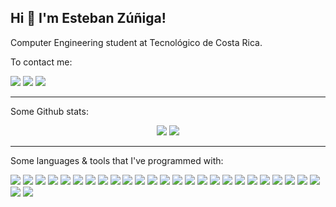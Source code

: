 ## Hi 👋 I'm Esteban Zúñiga!

Computer Engineering student at Tecnológico de Costa Rica.

To contact me:

[<img src="https://img.shields.io/badge/facebook-1877F2.svg?&style=for-the-badge&logo=facebook&logoColor=white" />](https://www.facebook.com/es.zuniga97) [<img src = "https://img.shields.io/badge/instagram-%23E4405F.svg?&style=for-the-badge&logo=instagram&logoColor=white">](https://www.instagram.com/esteban.1497/) [<img src="https://img.shields.io/badge/linkedin-%230077B5.svg?&style=for-the-badge&logo=linkedin&logoColor=white" />](https://www.linkedin.com/in/esteban-andrés-zúñiga-orozco-4711aa142)

---
Some Github stats: 
<p align = "center">
  <img src = "https://github-readme-stats.vercel.app/api?username=chaos1497&show_icons=true&theme=radical&line_height=27">
  <img src = "https://github-readme-stats.vercel.app/api/top-langs/?username=chaos1497&hide=css,html&theme=tokyonight">
</p>

---
Some languages & tools that I've programmed with:

<img src="https://img.shields.io/badge/python-3776AB.svg?&style=for-the-badge&logo=python&logoColor=white"/> <img src="https://img.shields.io/badge/angular-DD0031.svg?&style=for-the-badge&logo=angular&logoColor=white"/> <img src="https://img.shields.io/badge/Intellij-000000.svg?&style=for-the-badge&logo=intellij%20idea&logoColor=white"/> <img src="https://img.shields.io/badge/scipy-8CAAE6.svg?&style=for-the-badge&logo=scipy&logoColor=white"/> <img src="https://img.shields.io/badge/numpy-013243.svg?&style=for-the-badge&logo=numpy&logoColor=white"/> <img src="https://img.shields.io/badge/sql%20server-CC2927.svg?&style=for-the-badge&logo=microsoft%20sql%20server&logoColor=white"/> <img src="https://img.shields.io/badge/azure-0089D6.svg?&style=for-the-badge&logo=microsoft%20azure&logoColor=white"/> <img src="https://img.shields.io/badge/pycharm-000000.svg?&style=for-the-badge&logo=pycharm&logoColor=white"/> <img src="https://img.shields.io/badge/racket-9F1D20.svg?&style=for-the-badge&logo=racket&logoColor=white"/> <img src="https://img.shields.io/badge/opencv-5C3EE8.svg?&style=for-the-badge&logo=opencv&logoColor=white"/> <img src="https://img.shields.io/badge/anaconda-44A833.svg?&style=for-the-badge&logo=anaconda&logoColor=white"/> <img src="https://img.shields.io/badge/MongoDB-47A248.svg?&style=for-the-badge&logo=mongodb&logoColor=white"/> <img src="https://img.shields.io/badge/c++-00599C.svg?&style=for-the-badge&logo=c%2B%2B&logoColor=white"/> <img src="https://img.shields.io/badge/latex-008080.svg?&style=for-the-badge&logo=latex&logoColor=white"/> <img src="https://img.shields.io/badge/java-DF3B2A.svg?&style=for-the-badge&logo=java&logoColor=white"/> <img src="https://img.shields.io/badge/bootstrap-7952B3.svg?&style=for-the-badge&logo=bootstrap&logoColor=white"/> <img src="https://img.shields.io/badge/android%20studio-3DDC84.svg?&style=for-the-badge&logo=android%20studio&logoColor=white"/> <img src="https://img.shields.io/badge/spyder-FF0000.svg?&style=for-the-badge&logo=spyder%20ide&logoColor=white"/> <img src="https://img.shields.io/badge/Visual Studio Code-007ACC.svg?&style=for-the-badge&logo=visual-studio-code&logoColor=white"/> <img src="https://img.shields.io/badge/eclipse-2C2255.svg?&style=for-the-badge&logo=eclipse&logoColor=white"/> <img src="https://img.shields.io/badge/html5-FF5733.svg?&style=for-the-badge&logo=HTML5&logoColor=white"/> <img src="https://img.shields.io/badge/webstorm-000000.svg?&style=for-the-badge&logo=webstorm&logoColor=white"/> <img src="https://img.shields.io/badge/css3-2522F0.svg?&style=for-the-badge&logo=CSS3&logoColor=white"/> <img src="https://img.shields.io/badge/octave-F37117.svg?&style=for-the-badge&logo=octave&logoColor=white"/> <img src="https://img.shields.io/badge/neo4j-008CC1.svg?&style=for-the-badge&logo=neo4j&logoColor=white"/> <img src="https://img.shields.io/badge/raspberry%20pi-A22846.svg?&style=for-the-badge&logo=raspberry%20pi&logoColor=white"/> <img src="https://img.shields.io/badge/arduino-00979D.svg?&style=for-the-badge&logo=arduino&logoColor=white"/>

